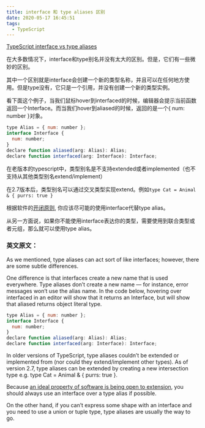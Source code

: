 ```yaml
---
title: interface 和 type aliases 区别
date: 2020-05-17 16:45:51
tags:
  - TypeScript
---
```


[TypeScript interface vs type aliases](https://www.typescriptlang.org/docs/handbook/advanced-types.html#type-aliases)

在大多数情况下，interface和type别名并没有太大的区别。但是，它们有一些微妙的区别。

其中一个区别就是interface会创建一个新的类型名称，并且可以在任何地方使用。但是type没有，它只是一个引用，并没有创建一个新的类型实例。

看下面这个例子，当我们鼠标hover到interfaced的时候，编辑器会提示当前函数返回一个Interface。而当我们hover到aliased的时候，返回的是一个{ num: number }对象。
```javascript
type Alias = { num: number };
interface Interface {
  num: number;
}
declare function aliased(arg: Alias): Alias;
declare function interfaced(arg: Interface): Interface;
```

在老版本的typescript中，类型别名是不支持extended或者implemented（也不支持从其他类型别名extend/implement）

在2.7版本后，类型别名可以通过交叉类型实现extend。例如`type Cat = Animal & { purrs: true }`

根据软件的[开闭原则](https://en.wikipedia.org/wiki/Open/closed_principle), 你应该尽可能的使用interface代替type alias。

从另一方面说，如果你不能使用interface表达你的类型，需要使用到联合类型或者元组，那么就可以使用type alias。

### 英文原文：
As we mentioned, type aliases can act sort of like interfaces; however, there are some subtle differences.

One difference is that interfaces create a new name that is used everywhere. Type aliases don’t create a new name — for instance, error messages won’t use the alias name. In the code below, hovering over interfaced in an editor will show that it returns an Interface, but will show that aliased returns object literal type.
```javascript
type Alias = { num: number };
interface Interface {
  num: number;
}
declare function aliased(arg: Alias): Alias;
declare function interfaced(arg: Interface): Interface;
```

In older versions of TypeScript, type aliases couldn’t be extended or implemented from (nor could they extend/implement other types). As of version 2.7, type aliases can be extended by creating a new intersection type e.g. type Cat = Animal & { purrs: true }.

Because [an ideal property of software is being open to extension](https://en.wikipedia.org/wiki/Open/closed_principle), you should always use an interface over a type alias if possible.

On the other hand, if you can’t express some shape with an interface and you need to use a union or tuple type, type aliases are usually the way to go.
